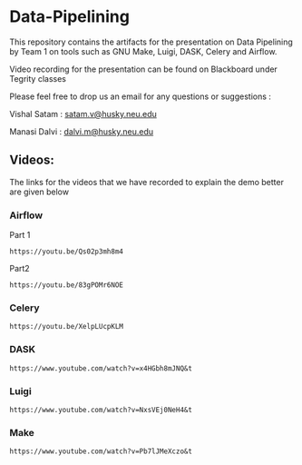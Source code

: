 # Data-Pipelining
This repository contains the artifacts for the presentation on Data Pipelining by Team 1 on tools such as
GNU Make, Luigi, DASK, Celery and Airflow.

Video recording for the presentation can be found on Blackboard under Tegrity classes

Please feel free to drop us an email for any questions or suggestions : 

Vishal Satam : satam.v@husky.neu.edu

Manasi Dalvi : dalvi.m@husky.neu.edu

## Videos:
The links for the videos that we have recorded to explain the demo better are given below

### Airflow
Part 1
```
https://youtu.be/Qs02p3mh8m4
```
Part2
```
https://youtu.be/83gPOMr6NOE
```

### Celery
```
https://youtu.be/XelpLUcpKLM
```

### DASK
```
https://www.youtube.com/watch?v=x4HGbh8mJNQ&t
```

### Luigi
```
https://www.youtube.com/watch?v=NxsVEj0NeH4&t
```

### Make
```
https://www.youtube.com/watch?v=Pb7lJMeXczo&t
```